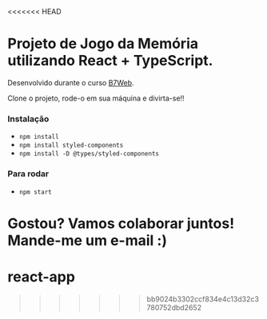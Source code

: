 <<<<<<< HEAD
# Projeto de Jogo da Memória utilizando React + TypeScript.

Desenvolvido durante o curso [B7Web](https://b7web.com.br).

Clone o projeto, rode-o em sua máquina e divirta-se!!

### Instalação 
- `npm install`
- `npm install styled-components`
- `npm install -D @types/styled-components` 

### Para rodar
- `npm start`

Gostou? Vamos colaborar juntos! Mande-me um e-mail :)
=======
# react-app
>>>>>>> bb9024b3302ccf834e4c13d32c3780752dbd2652
